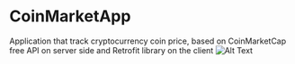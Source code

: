 # CoinMarketApp
Application that track cryptocurrency coin price, based on CoinMarketCap free API on server side and Retrofit library on the client
![Alt Text](https://media.giphy.com/media/vFKqnCdLPNOKc/giphy.gif)
